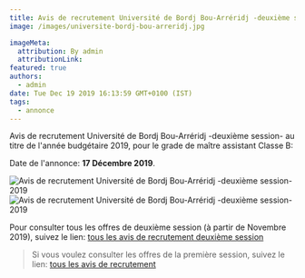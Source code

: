 ```yaml
---
title: Avis de recrutement Université de Bordj Bou-Arréridj -deuxième session-
image: /images/universite-bordj-bou-arreridj.jpg

imageMeta:
  attribution: By admin
  attributionLink:
featured: true
authors:
  - admin
date: Tue Dec 19 2019 16:13:59 GMT+0100 (IST)
tags:
  - annonce
---
```

Avis de recrutement Université de Bordj Bou-Arréridj -deuxième session- au titre de l'année budgétaire 2019, pour le grade de maître assistant Classe B:

Date de l'annonce: **17 Décembre 2019**.

![Avis de recrutement Université de Bordj Bou-Arréridj -deuxième session- 2019](/images/avis-de-recr-universite-borjd-bou-arreridj-deuxieme-session.jpg)
![Avis de recrutement Université de Bordj Bou-Arréridj -deuxième session- 2019](/images/avis-de-recr-universite-borjd-bou-arreridj-deuxieme-session-2.jpg)

Pour consulter tous les offres de deuxième session (à partir de Novembre 2019), suivez le lien: [tous les avis de recrutement deuxième session](/tous-les-avis-de-recrutement-mitre-assistant-classe-b-au-titre-de-l-annee-2019-deuxieme-session/)

>Si vous voulez consulter les offres de la première session, suivez le lien: [tous les avis de recrutement](/tous_les_avis_de_recrutement_annee_budgetaire_2019/)
